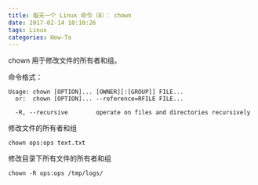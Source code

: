 ```yaml
---
title: 每天一个 Linux 命令（8）： chown
date: 2017-02-14 10:10:26
tags: Linux
categories: How-To
---
```


chown 用于修改文件的所有者和组。

<!-- more -->

命令格式：
```shell
Usage: chown [OPTION]... [OWNER][:[GROUP]] FILE...
  or:  chown [OPTION]... --reference=RFILE FILE...

  -R, --recursive        operate on files and directories recursively
```

修改文件的所有者和组
```
chown ops:ops text.txt
```
修改目录下所有文件的所有者和组

```
chown -R ops:ops /tmp/logs/
```
